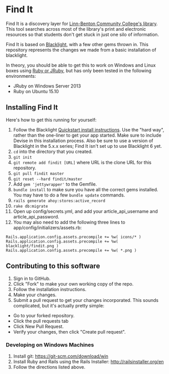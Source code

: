 # Find It

Find It is a discovery layer for [Linn-Benton Community College's library](http://library.linnbenton.edu/).  This tool searches across most of the library's print and electronic resources so that students don't get stuck in just one silo of information.

Find It is based on [Blacklight](http://projectblacklight.org/), with a few other gems thrown in.  This repository represents the changes we made from a basic installation of blacklight.

In theory, you should be able to get this to work on Windows and Linux boxes using [Ruby or JRuby](https://github.com/sandbergja/discovery_layer/issues/60), but has only been tested in the following environments:

* JRuby on Windows Server 2013
* Ruby on Ubuntu 15.10

## Installing Find It

Here's how to get this running for yourself:

1. Follow the Blacklight [Quickstart install instructions](https://github.com/projectblacklight/blacklight/wiki/Quickstart).  Use the "hard way", rather than the one-liner to get your app started.  Make sure to include Devise in this installation process.  Also be sure to use a version of Blacklight in the 5.x.x series; Find It isn't set up to use Blacklight 6 yet.
2. `cd` into the directory that you created.
4. `git init`
5. `git remote add findit [URL]` where URL is the clone URL for this repository.
6. `git pull findit master`
7. `git reset --hard findit/master`
8. Add `gem 'jettywrapper'` to the Gemfile.
8. `bundle install` to make sure you have all the correct gems installed.  You may have to do a few `bundle update` commands.
10. `rails generate ahoy:stores:active_record`
11. `rake db:migrate`
12. Open up config/secrets.yml, and add your article_api_username and article_api_password.
13. You may also need to add the following three lines to app/config/initializers/assets.rb:
```
Rails.application.config.assets.precompile += %w( icons/* )
Rails.application.config.assets.precompile += %w( blacklight/findit.png )
Rails.application.config.assets.precompile += %w( *.png )
```

## Contributing to this software

1. Sign in to GitHub.
2. Click "Fork" to make your own working copy of the repo.
3. Follow the installation instructions.
4. Make your changes.
5. Submit a pull request to get your changes incorporated. This sounds complicated, but it's actually pretty simple:
  * Go to your forked repository.
  * Click the pull requests tab
  * Click New Pull Request.
  * Verify your changes, then click "Create pull request".
 
### Developing on Windows Machines
1. Install git: https://git-scm.com/download/win
2. Install Ruby and Rails using the Rails Installer: http://railsinstaller.org/en
3. Follow the directions listed above.
